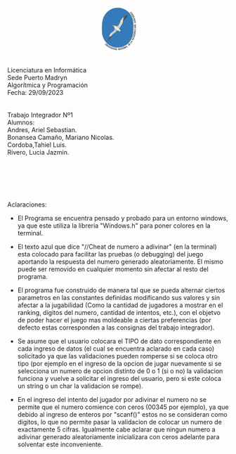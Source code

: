 <p align="center">
  <img src="Logo.png" alt="Logo UNPSJB" style="max-width:20%;"/>
</p>

<br>
Licenciatura en Informática<br>
Sede Puerto Madryn<br>
Algorítmica y Programación</u><br>
Fecha: 29/09/2023<br><br><br>
Trabajo Integrador Nº1<br>
Alumnos:<br>
Andres, Ariel Sebastian.<br>
Bonansea Camaño, Mariano Nicolas.<br>
Cordoba,Tahiel Luis.<br>
Rivero, Lucia Jazmin.<br>


<br>
<br>
<br>
<br>
<br>
<br>
Aclaraciones:<br>

* El Programa se encuentra pensado y probado para un entorno windows, ya que este utiliza la libreria "Windows.h" para poner colores en la terminal.

* El texto azul que dice "//Cheat de numero a adivinar" (en la terminal) esta colocado para facilitar las pruebas (o debugging) del juego aportando la respuesta del numero generado aleatoriamente. El mismo puede ser removido en cualquier momento sin afectar al resto del programa.

* El programa fue construido de manera tal que se pueda alternar ciertos parametros en las constantes definidas modificando sus valores y sin afectar a la jugabilidad (Como la cantidad de jugadores a mostrar en el ranking, digitos del numero, cantidad de intentos, etc.), con el objetvo de poder hacer el juego mas moldeable a ciertas preferencias (por defecto estas corresponden a las consignas del trabajo integrador). 

* Se asume que el usuario colocara el TIPO de dato correspondiente en cada ingreso de datos (el cual se encuentra aclarado en cada caso) solicitado ya que las validaciones pueden romperse si se coloca otro tipo (por ejemplo en el ingreso de la opcion de jugar nuevamente si se selecciona un numero de opcion distinto de 0 o 1 (si o no) la validacion funciona y vuelve a solicitar el ingreso del usuario, pero si este coloca un string o un char la validacion se rompe). 

* En el ingreso del intento del jugador por adivinar el numero no se permite que el numero comience con ceros (00345 por ejemplo), ya que debido al ingreso de enteros por "scanf()" estos no se consideran como digitos, lo que no permite pasar la validacion de colocar un numero de exactamente 5 cifras. Igualmente cabe aclarar que ningun numero a adivinar generado aleatoriamente inicializara con ceros adelante para solventar este inconveniente. 
